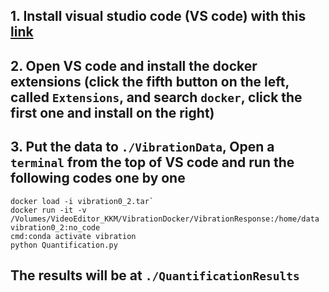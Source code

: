 ## 1. Install visual studio code (VS code) with this [link](https://code.visualstudio.com/download)

## 2. Open VS code and install the docker extensions (click the fifth button on the left, called `Extensions`, and search `docker`, click the first one and install on the right)

## 3. Put the data to `./VibrationData`, Open a `terminal` from the top of VS code and run the following codes one by one

```
docker load -i vibration0_2.tar`
docker run -it -v /Volumes/VideoEditor_KKM/VibrationDocker/VibrationResponse:/home/data vibration0_2:no_code
cmd:conda activate vibration
python Quantification.py
```

##  The results will be at `./QuantificationResults`
